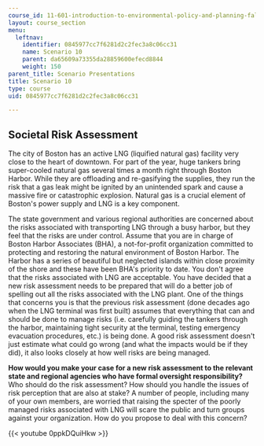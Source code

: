 ```yaml
---
course_id: 11-601-introduction-to-environmental-policy-and-planning-fall-2016
layout: course_section
menu:
  leftnav:
    identifier: 0845977cc7f6281d2c2fec3a8c06cc31
    name: Scenario 10
    parent: da65609a73355da28859600efecd8844
    weight: 150
parent_title: Scenario Presentations
title: Scenario 10
type: course
uid: 0845977cc7f6281d2c2fec3a8c06cc31

---
```


Societal Risk Assessment
------------------------

The city of Boston has an active LNG (liquified natural gas) facility very close to the heart of downtown. For part of the year, huge tankers bring super-cooled natural gas several times a month right through Boston Harbor. While they are offloading and re-gasifying the supplies, they run the risk that a gas leak might be ignited by an unintended spark and cause a massive fire or catastrophic explosion. Natural gas is a crucial element of Boston's power supply and LNG is a key component.

The state government and various regional authorities are concerned about the risks associated with transporting LNG through a busy harbor, but they feel that the risks are under control. Assume that you are in charge of Boston Harbor Associates (BHA), a not-for-profit organization committed to protecting and restoring the natural environment of Boston Harbor. The Harbor has a series of beautiful but neglected islands within close proximity of the shore and these have been BHA's priority to date. You don't agree that the risks associated with LNG are acceptable. You have decided that a new risk assessment needs to be prepared that will do a better job of spelling out all the risks associated with the LNG plant. One of the things that concerns you is that the previous risk assessment (done decades ago when the LNG terminal was first built) assumes that everything that can and should be done to manage risks (i.e. carefully guiding the tankers through the harbor, maintaining tight security at the terminal, testing emergency evacuation procedures, etc.) is being done. A good risk assessment doesn't just estimate what could go wrong (and what the impacts would be if they did), it also looks closely at how well risks are being managed.

**How would you make your case for a new risk assessment to the relevant state and regional agencies who have formal oversight responsibility?** Who should do the risk assessment? How should you handle the issues of risk perception that are also at stake? A number of people, including many of your own members, are worried that raising the specter of the poorly managed risks associated with LNG will scare the public and turn groups against your organization. How do you propose to deal with this concern?

{{< youtube 0ppkDQuiHkw >}}